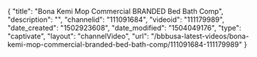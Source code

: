 {
    "title": "Bona Kemi Mop Commercial BRANDED Bed Bath Comp",
    "description": "",
    "channelid": "111091684",
    "videoid": "111179989",
    "date_created": "1502923608",
    "date_modified": "1504049176",
    "type": "captivate",
    "layout": "channelVideo",
    "url": "\/bbbusa-latest-videos\/bona-kemi-mop-commercial-branded-bed-bath-comp\/111091684-111179989"
}
